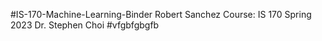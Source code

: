  #IS-170-Machine-Learning-Binder
Robert Sanchez
Course: IS 170 Spring 2023
Dr. Stephen Choi
#vfgbfgbgfb
